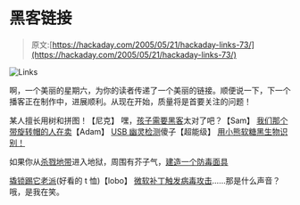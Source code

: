 # 黑客链接

> 原文:[https://hackaday.com/2005/05/21/hackaday-links-73/](https://hackaday.com/2005/05/21/hackaday-links-73/)

![Links](../Images/6561ac38f4b4a8f6d4dcad177c8c81a0.png)

啊，一个美丽的星期六，为你的读者传递了一个美丽的链接。顺便说一下，下一个播客正在制作中，进展顺利。从现在开始，质量将是首要关注的问题！

某人擅长用树和拼图！【尼克】
嘿，[孩子需要黑客](http://www.howtoons.org/)太对了吧？【Sam】
[我们那个带旋转帽的人在卖](http://filebox.vt.edu/users/akemp/Portfolio/had/)【Adam】
[USB 幽灵检测](http://www.gizmodo.com/gadgets/gadgets/household/usb-memory-with-ghost-detection-037890.php)傻子【超能级】
[用小熊软糖黑生物识别！](http://www.theregister.co.uk/2002/05/16/gummi_bears_defeat_fingerprint_sensors/)

如果你从[杀戮地带](http://playground.hypnotic.net/killzone.mov)进入地狱，周围有芥子气，[建造一个防毒面具](http://www.sierratimes.com/archive/files/oct/03/arwh100301.htm)

[撬锁踢它老派](http://www.tian.cc/2005/05/how-to-defeat-laptop-locks.html)(好看的 t 恤)【lobo】
[微软补丁触发病毒攻击](http://www.eweek.com/article2/0,1759,1817915,00.asp?kc=EWRSS03119TX1K0000594)……那是什么声音？哦，是我在笑。